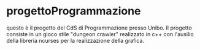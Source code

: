# progettoProgrammazione

questo è il progetto del CdS di Programmazione presso Unibo. Il progetto consiste in un gioco stile "dungeon crawler" realizzato in c++ con l'ausilio della libreria ncurses per la realizzazione della grafica.
